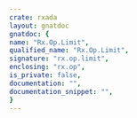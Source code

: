 ```yaml
---
crate: rxada
layout: gnatdoc
gnatdoc: {
name: "Rx.Op.Limit",
qualified_name: "Rx.Op.Limit",
signature: "rx.op.limit",
enclosing: "rx.op",
is_private: false,
documentation: "",
documentation_snippet: "",
}
---
```

